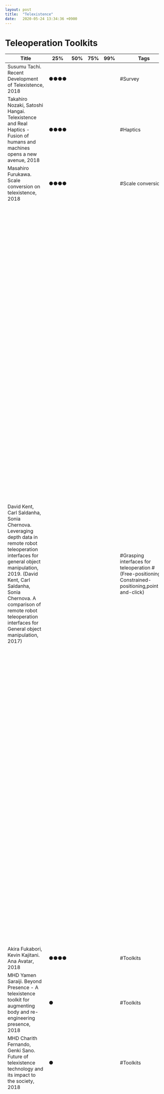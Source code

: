 ```yaml
---
layout: post
title:  "Telexistence"
date:   2020-05-24 13:34:36 +0900
---
```


# Teleoperation Toolkits
<table>
  <thead>
    <tr>
      <th>Title</th>
      <th>25%</th>
      <th>50%</th>
      <th>75%</th>
      <th>99%</th>
      <th>Tags</th>
      <th>Summary</th>
    </tr>
  </thead>
  <tbody>
    <tr>
    <td>Susumu Tachi. Recent Development of Telexistence, 2018</td>
    <td>●●●●</td>
    <td></td>
    <td></td>
    <td></td>
    <td>#Survey</td>
    <td>Summary</td>
    </tr>
    <tr>
    <tr>
    <td>Takahiro Nozaki, Satoshi Hangai. Telexistence and Real Haptics - Fusion of humans and machines opens a new avenue, 2018</td>
    <td>●●●●</td>
    <td></td>
    <td></td>
    <td></td>
    <td>#Haptics</td>
    <td>Summary</td>
    </tr>
    <tr>
    <td>Masahiro Furukawa. Scale conversion on telexistence, 2018</td>
    <td>●●●●</td>
    <td></td>
    <td></td>
    <td></td>
    <td>#Scale conversion</td>
    <td>Summary</td>
    </tr>
    <tr>
    <td>David Kent, Carl Saldanha, Sonia Chernova. Leveraging depth data in remote robot teleoperation interfaces for general object manipulation, 2019. (David Kent, Carl Saldanha, Sonia Chernova. A comparison of remote robot teleoperation interfaces for General object manipulation, 2017)</td>
    <td></td>
    <td></td>
    <td></td>
    <td></td>
    <td>#Grasping interfaces for teleoperation #(Free-positioning, Constrained-positioning,point-and-click)</td>
    <td>Description: In contrast to contemporary robot manipulation using a Free Positioning pose specification, here two novel interfaces, Constrained Positioning and Point-and-Click, are presented, which incorporate scene information from depth data into the grasp pose to reduce the number of 3D transformations the user must input. Also, the interactions are designed for 2D image streams, rather than traditional 3D virtual scenes, further reducing mental transformations. The findings: The study showed that Point-and-Click outperforms both Free Positioning and Constrained Positioning by significantly increasing the number of tasks completed and significantly reducing task
failures and grasping errors, while significantly reducing the number of user interactions. Why? Constraining the interaction to a physical surface significantly reduces the number of missed grasps, resulting in more efficient use of the arm. Also, the 2D visualization mode resulted in significantly better performance than the 3D visualization mode, with significant reductions in task failures, grasping errors, task completion time, number of interactions, and user workload, all while reducing bandwidth requirements imposed by streaming depth data. We recommend using 2D image views over 3D depth views for teleoperation manipulation interfaces and switch between multiple camera views to get a better depth sense. For difficult to detect objects, such as specular objects, transparent objects or occluded objects, it will not be able to calculate a good set of grasps.
</td>
    </tr>
    <tr>
    <td>Akira Fukabori, Kevin Kajitani. Ana Avatar, 2018</td>
    <td>●●●●</td>
    <td></td>
    <td></td>
    <td></td>
    <td>#Toolkits</td>
    <td>Summary</td>
    </tr>
    <tr>
    <td>MHD Yamen Saraiji. Beyond Presence - A telexistence toolkit for augmenting body and re-engineering presence, 2018</td>
    <td>●</td>
    <td></td>
    <td></td>
    <td></td>
    <td>#Toolkits</td>
    <td>Summary</td>
    </tr>
    <tr>
    <td>MHD Charith Fernando, Genki Sano. Future of telexistence technology and its impact to the society, 2018</td>
    <td>●</td>
    <td></td>
    <td></td>
    <td></td>
    <td>#Toolkits</td>
    <td>Summary</td>
    </tr>
    <tr>
    <td>Daisuke Kondo. Visual display system for teleoperation of construction machinery, 2018</td>
    <td>●</td>
    <td></td>
    <td></td>
    <td></td>
    <td>#Toolkits</td>
    <td>The problem: It has been reported a wide decrease of efficiency of remote manipulation of construction machines in comparison to direct manipulation. While rescue tasks do not require as much efficiency as security, mine tasks demand profitability and therefore require efficiency.The main cause for efficiency decrease is due to lack of visual information, auditory information and sense of acceleration, delay in communication among others. However there are reports indicating that the lack of visual information have the biggest influence. Therefore, it can be expected that replicating the world view by improving the presentation of the visual information will cause an increased efficiency. This work introduces two research examples: 1) Wide Visual Field Cilinder Screen, 2) Replication of Motion Stereostopic. Key idea 1): A monitor wide enough to replicate the size of objects and the actual field size as in the actual environment. Also, the monitor should be enough far away (1 ~ 1.5m) to avoid tiredness and undesired stereoscopic effects, and should be portable. Head mount display was not considered because users get tired. Key idea 2): The sense of motion visual difference is twice stronger than two-eyes stereoscopic. </td>
    </tr>
    <tr>
    <td>Russell C. Toris. Spatial and Temporal Learning in Robotic Pickand-Place Domains via Demonstrations and Observations, Phd thesis, 2016 <a href= "https://digitalcommons.wpi.edu/cgi/viewcontent.cgi?article=1134&context=etd-dissertations" > (Link) </a></td>
    <td>●</td>
    <td></td>
    <td></td>
    <td></td>
    <td>#Cloud crowdsourcing</td>
    <td> Description: A system asks crowdsourced users to place a series of items in a simulated world inside of a web browser (three JavaScript libraries were developed to facilitate web-based humanrobot interaction: the roslibjs client library and ros2djs and ros3djs visualization libraries). This raw data is used to generate a multi-hypothesis models in an unsupervised manner via Expectation Maximization clustering and a novel ranking heuristic. In addition, when ordering constraints are needed, the solution proposed is weighting the heuristic by a ratio of coarsely available temporal data. Finally a Temporal Persistence Modeling algorithm (probabilistic exponential distributions augmented with a Gaussian component to represent probable object locations and search suggestions) is presented for probabilistic prediction of the time that an object is expected to remain at a given location given sparse prior observations. The findings: The resulting hypotheses from the proposed
methodology matched the human expectation of the task description 94% of the time when no temporal constraints are required.  Also, a CARL robot (consists of
a Segway RMP base with a 6 degree-of-freedom JACO arm)  successfully queried the system for what a table setting template is, found the necessary objects on the kitchen
counter, and set the table appropriately. For unknown ordering constraints, the system was able to reconstruct a tower adhering to both spatial and temporal constraints in both the "Consistent Ordering, Consistent Placement" and "Random Ordering, Consistent Placement" conditions. Also, in the household crowdsourced domain showed the ability to overcome noisy environments from untrained users in order to set a table in the appropriate order. TP models based on sparse temporal observations showed a reasonable prediction method for single-item tracking and also enabled a robot for multi-item location prediction.</td>
    </tr>
    <tr>
    <td>Ajay Mandlekar et al. RoboTurk: A crowdsourcing platform for robotic skill learning through imitation, 2018</td>
    <td>●</td>
    <td></td>
    <td></td>
    <td></td>
    <td>#Toolkits #Mobile phone endpoing #Transpacific teleoperation (China - California) #Learning from teleoperation demonstration </td>
    <td>Description: A crowd-sourced platform that collects large set of data from concurrent users for (simulated Sawyer) robot manipulation through a video-streaming website, a smartphone as a VR motion controller and a haptic feedback. Assumption: While RL requires reward function, large-state-space exploration, large interaction, and self-supervised learning has large noise, Imitation learning improves efficiency and performance. While kinesthestic teaching is intuitive but limited, teleoperation has been for decades. While video-game controllers lacks natural variations in motion, free-space positioning interfaces as VR enables fine-grained dexterous control. The goal: They conducted a user study comparing the performance of smartphone-based controller, keyboard, 3D Mouse and VR controller. The findings: A dataset with over 2200 task demonstrations (137 hours of data collected in 20 hours of usage by contracted workers). What about user interface evaluation? Keyboard and 3D mouse completion time was slower than VR and phone, which were similar. What about network capacity and delays? Three troublesome (low-capacity, high-delay, or both) networks produced roughly the same distributions of completion time as the baseline. What about far remote teleoperation? Users were able to complete the tasks despite high network delays between California and China, but the completion time was around 20 seconds slower. Using data center in China introduced a constant delay in comparison to a data center in Oregon. Can the collected data improve policy learning? Demonstration-guided reinforcement learning comparison using (none, 1, 10, 100, 1000) demonstrations of the two tasks showed that a large and diverse dataset of demonstrations can encourage agents to explore and learn more effectively. However, only 10 demonstrations were able to achieve comparable performance to 100 demonstrations maybe due to the fact the data collected in 48 hours is large enough. Nonetheless, even though 1000 demonstrations is higher in terms of variety, this could be pausibly mirrored by using 10 demonstrations and giving agents time to explore from demonstration states.</td>
    </tr>
    <tr>
    <td>Jaeyong Sung, Seok Hyun Jin, Ashutosh Saxena. Robobarista: Object part based transfer of manipulation trajectories from crowd-sourcing in 3d pointclouds, 2015</td>
    <td></td>
    <td></td>
    <td></td>
    <td></td>
    <td>#Learning generalization #Deep learning #Multimodal integration</td>
    <td>Description: A simulated and real PR2 robot are trained by non-experts through a crowd-sourcing web-based 3d-viewer-controller to manipulate objects, and a deep learning model is trained to learn this multimodal data (point cloud, language, trajectory). The hypothesis: Many differently-shaped objects share similarly-operated object parts. The assumption: the target object parts were pre-labeled from scene voxels by experts, so the target part at each trial is highlighted to non-experts from the start. The goal: thus, the goal is to evaluate if the manipulation trajectory of an object can be transferred to a completely different object if they share similarly-operated parts (116 RGB-D point-clouds, 1225 trajectories, 250 language instructions by 71 non-experts). The findings: Were trajectories completely transferred? Yes for 60%. Were the object manipulation the actual correct one? No guarantee, but the results showed it was achieved for a large fraction of objects which the robot has never seen before. Is crowd-sourcing teaching possible? Yes, crowd-sourced non-experts performed at 60%, compared to 53.1% by experts. Is segmentation required? Yes. Even though target parts were prelabel by experts, they were still extremely noisy. Is intermediate object part labeling necessary to find a manipulation trajectory? NOT sufficient (as expected by hypothesis). The object part classifier performed badly at 23.3% even though the part label finder achieved 70%. Can features be hand-coded? NOT easily. While features methods achieved 40.8% or even 53.7% with full-data (heavy computation), the deep learning method (not hand-designing of features) achieved equal or better performance even with simple concatenation or noise</td>
    </tr>
    <tr>
    <td>Eric Rosen, Elizabeth Phillips, David Whitney, Daniel Ullman, Stefanie Tellex .Testing robot teleoperation using a virtual reality interface with ROS reality, 2018</td>
    <td></td>
    <td></td>
    <td></td>
    <td></td>
    <td>#Learning generalization #Deep learning #Multimodal integration</td>
    <td> Description: A Baxter robot is teleoperated and controlled through ROS reality and Unity-based HTC-vive reality system. The human and robot share a virtual space, but are not superimposed (The humans is around the robot). The goal: This work evaluated twelve complex tasks and measured whether they were succesfully achieved with this robot and software, and whether they could be teleoperated. Found issues: more precision for block stacking through VR, robot force or end-effector deficiencies, not knowing robot posses limitations through ROS reality. Benefits: They argue that teleoperation could be a solution to the problem of gathering data for learning from demonstration.</td>
    </tr>
    <tr>
    <td> Tianhao zhang, et al. Deep imitiation learning for complex manipulation tasks from virtual reality teleoperation, 2018</td>
    <td>●</td>
    <td></td>
    <td></td>
    <td></td>
    <td>#Object Manipulation #Deep learning #Multimodal integration #Learning from teleoperation demonstration </td>
    <td>Description: A consumer-grade VR device (headset and motion-tracked controller) is used to teleoperate a PR2 robot (with a RGBD-camera for color and depth images). The data (RGB image, depth image and hand position) from conducting ten manipulation tasks with the robot was collected and used to train deep visuomotor policies (pixels-to-action mapping). The goals: Can we build an inexpensive and intuitive teleoperation system for robotic manipulation? can imitation learning learn to solve manipulation tasks using these data? Assumption: To avoid sickness due to time lag between displayed scene and humans' head motion, we render a 3D point cloud from RGBD images as object in the virtual environment and update instantaneously the human view to reflect head movement. The result: less than 30 minutes of data was sufficient to learn a successful policy (High success rate and good generalization) even in long running tasks. Although successful, the learned policies were often suboptimal compared to humans (e.g., not following the shortest path). For initial states beyond the training ones, the robot succeded in the experiments. </td>
    </tr>
        <tr>
    <td>Ioannis Havouties, Sylvain Calinon. Learning from demonstration for semi-autonomous teleoperation, 2018</td>
    <td>●●</td>
    <td></td>
    <td></td>
    <td></td>
    <td>#Underwater teleoperation #Mixed teleoperation #TP-HSMM (Markov Model) #LQT (Linear Quadratic Tracking)</td>
    <td>Description: A teleoperation strategy that decouples the operator's and the robot's spaces in the statistical representation is proposed (Namely, mixed teleoperation). This approach intends to replace the conventional use of video streams with a minimal exchange of activation weights as communication overhead. The problems: The variability of the robot operating environment. Communication bandwidth in long range teleoperation (e.g., space, deepsea) imposes a hard constraint on the efficiency of the system. Assumption: Most variability comes from the change of the pose of the manipulators and the pose of the items to be manipulated. Hypothesis: We use a task-parametrized Hidden semi-Markov model (TP-HSMM) to learn task representations (why? because task-parametrized mixture model encoding is flexible and HSMM captures motion duration and generate novel trajectories), and generate motions by sampling in combination with linear quadratic tracking (LQT). Previous models in Robotics: DMPs (Ijspeert, 2013. Palomeras, 2016). Extended DMP (Gams+, 2014. Ude+, 2014. Pastor+, 2011). GMM+GMR (Calinon+, 2012. Calinon, 2016). TP-GMM (Zeestraten+, 2017). HMM + GMR to improve HMMs poor state duration modeling (Lee & Ott, 2010. Lee+, 2010. Chan+, 2013). HMM + motion planner (Bowen & Alterovitz, 2014). HMM + HMM-space-distance-based clustering (Kulic+, 2008). Previous models in speech synthesis: HSMM (Yu & Kobayashi, 2006). HSMM in robotics models the state transition and duration (Calinon+, 2011. Tanwani & Calinon, 2016. Havoutis+, 2016. Havoutis & Calinon, 2016, 2017) . The result: The users employing local feedback required less time to achieve the task and their movements were smoother than the users getting remote feedback. The system could predict the task and generate motions from intermediate states. </td>
    </tr>
    <tr>
    <td>Lawrence R. Rabiner. A tutorial on Hidden Markov Models and selected applications in speech recognition, 1989</td>
    <td>●</td>
    <td></td>
    <td></td>
    <td></td>
    <td>#HMM #SpeechRecognition #ViterbiSearch</td>
    <td>● Introduction.<br>● Discrete Markov Processes<br>Extension to Hidden Markov Models<br>Elements of an HMM<br>The three basic problems of HMMs<br>● Solutions to the basic problems of HMMs<br>● Types of HMMs<br>Continuous observation densities in HMMs<br>Autoregressive HMMs<br>Variants on HMM structures-Null transitions and tied states<br>Inclusion of explicit state duration density in HMMs<br>Optimization criterion - ML, MMI, MDI<br>Comparison of HMMs<br>● Implementation issues for HMMs<br>Scaling<br>Multiple observation sequences<br>Initial estimates of HMM parameters<br>Effects of insufficient training data<br>Choice of model<br>● Implementation of Speech recognizers using HMMs.<br> ● Connected word recognition using HMMs. <br>● HMMs for large vocabulary speech recognition. </td>
    </tr>
    
  </tbody>
</table>

